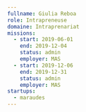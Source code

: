```yaml
---
fullname: Giulia Reboa
role: Intrapreneuse
domaine: Intraprenariat
missions:
  - start: 2019-06-01
    end: 2019-12-04
    status: admin
    employer: MAS
  - start: 2019-12-06
    end: 2019-12-31
    status: admin
    employer: MAS
startups:
  - maraudes
---
```


